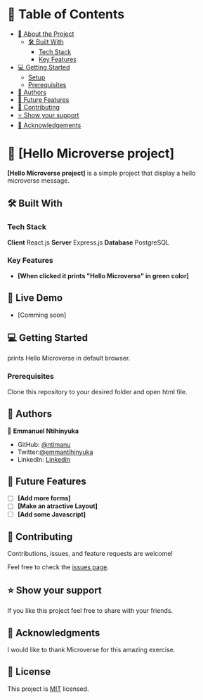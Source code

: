 # 📗 Table of Contents

- [📖 About the Project](#about-project)
  - [🛠 Built With](#built-with)
    - [Tech Stack](#tech-stack)
    - [Key Features](#key-features)
- [💻 Getting Started](#getting-started)
  - [Setup](#setup)
  - [Prerequisites](#prerequisites)
- [👥 Authors](#authors)
- [🔭 Future Features](#future-features)
- [🤝 Contributing](#contributing)
- [⭐️ Show your support](#support)
- [🙏 Acknowledgements](#acknowledgements)

# 📖 [Hello Microverse project]

**[Hello Microverse project]** is a simple project that display a hello microverse message.

## 🛠 Built With

### Tech Stack

**Client**
React.js
**Server**
Express.js
**Database**
PostgreSQL

### Key Features

- **[When clicked it prints "Hello Microverse" in green color]**

## 🚀 Live Demo

- [Comming soon]

## 💻 Getting Started

prints Hello Microverse in default browser.

### Prerequisites

Clone this repository to your desired folder and open html file.

## 👥 Authors

👤 **Emmanuel Ntihinyuka**

- GitHub: [@ntimanu](https://github.com/ntimanu)
- Twitter:[@emmantihinyuka](https://twitter.com/emmantihinyuka)
- LinkedIn: [LinkedIn](https://www.linkedin.com/in/ntihinyuka-emmanuel-511890104/)

## 🔭 Future Features

- [ ] **[Add more forms]**
- [ ] **[Make an atractive Layout]**
- [ ] **[Add some Javascript]**

## 🤝 Contributing

Contributions, issues, and feature requests are welcome!

Feel free to check the [issues page](../../issues/).

## ⭐️ Show your support

If you like this project feel free to share with your friends.

## 🙏 Acknowledgments

I would like to thank Microverse for this amazing exercise.

## 📝 License

This project is [MIT](https://choosealicense.com/licenses/mit/) licensed.
